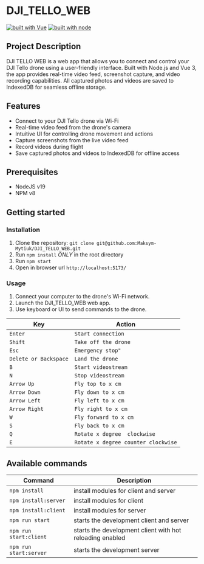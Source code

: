 # DJI_TELLO_WEB

[![built with Vue](https://img.shields.io/badge/built%20with-vue-brightgreen.svg)](https://vuejs.org/) [![built with node](https://img.shields.io/badge/built-node-brightgreen.svg)](https://nodejs.org/en/)

## Project Description

DJI TELLO WEB is a web app that allows you to connect and control your DJI Tello drone using a user-friendly interface. Built with Node.js and Vue 3, the app provides real-time video feed, screenshot capture, and video recording capabilities. All captured photos and videos are saved to IndexedDB for seamless offline storage.

## Features

- Connect to your DJI Tello drone via Wi-Fi
- Real-time video feed from the drone's camera
- Intuitive UI for controlling drone movement and actions
- Capture screenshots from the live video feed
- Record videos during flight
- Save captured photos and videos to IndexedDB for offline access

## Prerequisites

- NodeJS v19
- NPM v8

## Getting started

### Installation

1.  Clone the repository: `git clone git@github.com:Maksym-Mytiuk/DJI_TELLO_WEB.git`
2.  Run `npm install` _ONLY_ in the root directory
3.  Run `npm start`
4.  Open in browser url `http://localhost:5173/`

### Usage

1. Connect your computer to the drone's Wi-Fi network.
2. Launch the DJI_TELLO_WEB web app.
3. Use keyboard or UI to send commands to the drone.

| Key                   | Action                              |
| --------------------- | ----------------------------------- |
| `Enter`               | `Start connection`                  |
| `Shift`               | `Take off the drone`                |
| `Esc`                 | `Emergency stop"`                   |
| `Delete or Backspace` | `Land the drone`                    |
| `B`                   | `Start videostream`                 |
| `N`                   | `Stop videostream`                  |
| `Arrow Up`            | `Fly top to x cm`                   |
| `Arrow Down`          | `Fly down to x cm`                  |
| `Arrow Left`          | `Fly left to x cm`                  |
| `Arrow Right`         | `Fly right to x cm`                 |
| `W`                   | `Fly forward to x cm`               |
| `S`                   | `Fly back to x cm`                  |
| `Q`                   | `Rotate x degree  clockwise`        |
| `E`                   | `Rotate x degree counter clockwise` |

## Available commands

| Command                 | Description                                              |
| ----------------------- | -------------------------------------------------------- |
| `npm install `          | install modules for client and server                    |
| `npm install:server `   | install modules for client                               |
| `npm install:client`    | install modules for server                               |
| `npm run start `        | starts the development client and server                 |
| `npm run start:client ` | starts the development client with hot reloading enabled |
| `npm run start:server ` | starts the development server                            |

